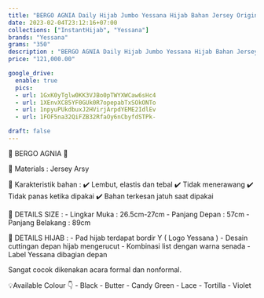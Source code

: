 ```yaml
---
title: "BERGO AGNIA Daily Hijab Jumbo Yessana Hijab Bahan Jersey Original"
date: 2023-02-04T23:12:16+07:00
collections: ["InstantHijab", "Yessana"]
brands: "Yessana"
grams: "350"
description : "BERGO AGNIA Daily Hijab Jumbo Yessana Hijab Bahan Jersey Original"
price: "121,000.00"

google_drive:
  enable: true
  pics:
  - url: 1GxK0yTglw0KK3VJBo0pTWYXWCaw6sHc4
  - url: 1XEnvXC85YF0GUk0R7opepabTxSOkONTo
  - url: 1npyuPUkdbuxJ2HVirjArpdYEME2IdlEv
  - url: 1FOF5na32QiFZB32RfaOy6nCbyfdSTPk-

draft: false
---
```


🌸 BERGO AGNIA 🌸

💎 Materials     :  Jersey Arsy

💎 Karakteristik bahan : 
✔️ Lembut, elastis dan tebal
✔️ Tidak menerawang
✔️ Tidak panas ketika dipakai
✔️ Bahan terkesan jatuh saat dipakai

💎 DETAILS SIZE : 
    - Lingkar Muka : 26.5cm-27cm
    - Panjang Depan : 57cm
    - Panjang Belakang : 89cm

💎 DETAILS HIJAB : 
    - Pad hijab terdapat bordir Y ( Logo Yessana )
    - Desain cuttingan depan hijab mengerucut
    - Kombinasi list dengan warna senada
    - Label Yessana dibagian depan

Sangat cocok dikenakan acara formal dan nonformal.


💡Available Colour 👇
      - Black
      - Butter
      - Candy Green
      - Lace
      - Tortilla
      - Violet
